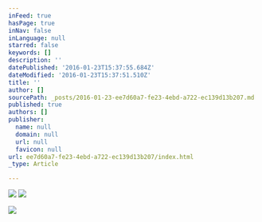 ```yaml
---
inFeed: true
hasPage: true
inNav: false
inLanguage: null
starred: false
keywords: []
description: ''
datePublished: '2016-01-23T15:37:55.684Z'
dateModified: '2016-01-23T15:37:51.510Z'
title: ''
author: []
sourcePath: _posts/2016-01-23-ee7d60a7-fe23-4ebd-a722-ec139d13b207.md
published: true
authors: []
publisher:
  name: null
  domain: null
  url: null
  favicon: null
url: ee7d60a7-fe23-4ebd-a722-ec139d13b207/index.html
_type: Article

---
```

![](https://s3-us-west-2.amazonaws.com/the-grid-img/p/6b661a5a5670f2b73afd6fe05a9740e8f43c2b49.jpg)
![](https://s3-us-west-2.amazonaws.com/the-grid-img/p/a1ae25de4e3df98f3f16e355ba04452449422e33.jpg)

![](https://s3-us-west-2.amazonaws.com/the-grid-img/p/4c2f5e7f19ab1b088de9486c5b4334bc481a7bcc.jpg)